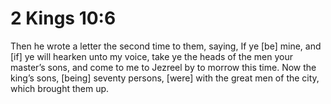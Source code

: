 # 2 Kings 10:6

Then he wrote a letter the second time to them, saying, If ye [be] mine, and [if] ye will hearken unto my voice, take ye the heads of the men your master’s sons, and come to me to Jezreel by to morrow this time. Now the king’s sons, [being] seventy persons, [were] with the great men of the city, which brought them up.